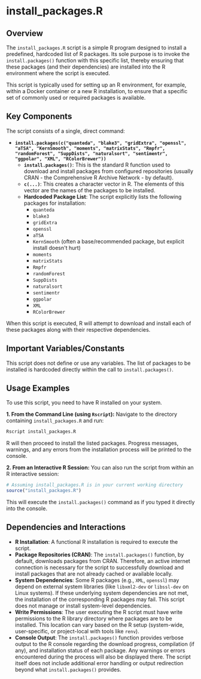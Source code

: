 # install_packages.R

## Overview

The `install_packages.R` script is a simple R program designed to install a predefined, hardcoded list of R packages. Its sole purpose is to invoke the `install.packages()` function with this specific list, thereby ensuring that these packages (and their dependencies) are installed into the R environment where the script is executed.

This script is typically used for setting up an R environment, for example, within a Docker container or a new R installation, to ensure that a specific set of commonly used or required packages is available.

## Key Components

The script consists of a single, direct command:

-   **`install.packages(c("quanteda", "blake3", "gridExtra", "openssl", "aTSA", "KernSmooth", "moments", "matrixStats", "Rmpfr", "randomForest", "SuppDists", "naturalsort", "sentimentr", "ggpolar", "XML", "RColorBrewer"))`**
    -   **`install.packages()`**: This is the standard R function used to download and install packages from configured repositories (usually CRAN - the Comprehensive R Archive Network - by default).
    -   **`c(...)`**: This creates a character vector in R. The elements of this vector are the names of the packages to be installed.
    -   **Hardcoded Package List**: The script explicitly lists the following packages for installation:
        -   `quanteda`
        -   `blake3`
        -   `gridExtra`
        -   `openssl`
        -   `aTSA`
        -   `KernSmooth` (often a base/recommended package, but explicit install doesn't hurt)
        -   `moments`
        -   `matrixStats`
        -   `Rmpfr`
        -   `randomForest`
        -   `SuppDists`
        -   `naturalsort`
        -   `sentimentr`
        -   `ggpolar`
        -   `XML`
        -   `RColorBrewer`

When this script is executed, R will attempt to download and install each of these packages along with their respective dependencies.

## Important Variables/Constants

This script does not define or use any variables. The list of packages to be installed is hardcoded directly within the call to `install.packages()`.

## Usage Examples

To use this script, you need to have R installed on your system.

**1. From the Command Line (using `Rscript`):**
   Navigate to the directory containing `install_packages.R` and run:
   ```bash
   Rscript install_packages.R
   ```
   R will then proceed to install the listed packages. Progress messages, warnings, and any errors from the installation process will be printed to the console.

**2. From an Interactive R Session:**
   You can also run the script from within an R interactive session:
   ```R
   # Assuming install_packages.R is in your current working directory
   source("install_packages.R")
   ```
   This will execute the `install.packages()` command as if you typed it directly into the console.

## Dependencies and Interactions

-   **R Installation**: A functional R installation is required to execute the script.
-   **Package Repositories (CRAN)**: The `install.packages()` function, by default, downloads packages from CRAN. Therefore, an active internet connection is necessary for the script to successfully download and install packages that are not already cached or available locally.
-   **System Dependencies**: Some R packages (e.g., `XML`, `openssl`) may depend on external system libraries (like `libxml2-dev` or `libssl-dev` on Linux systems). If these underlying system dependencies are not met, the installation of the corresponding R packages may fail. This script does not manage or install system-level dependencies.
-   **Write Permissions**: The user executing the R script must have write permissions to the R library directory where packages are to be installed. This location can vary based on the R setup (system-wide, user-specific, or project-local with tools like `renv`).
-   **Console Output**: The `install.packages()` function provides verbose output to the R console regarding the download progress, compilation (if any), and installation status of each package. Any warnings or errors encountered during the process will also be displayed there. The script itself does not include additional error handling or output redirection beyond what `install.packages()` provides.
```

